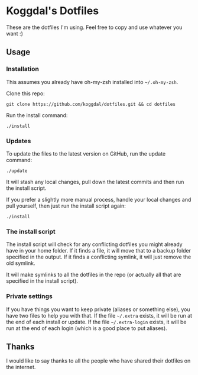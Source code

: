 # Koggdal's Dotfiles

These are the dotfiles I'm using. Feel free to copy and use whatever you want :)

## Usage

### Installation

This assumes you already have oh-my-zsh installed into `~/.oh-my-zsh`.

Clone this repo:

```
git clone https://github.com/koggdal/dotfiles.git && cd dotfiles
```

Run the install command:

```
./install
```

### Updates

To update the files to the latest version on GitHub, run the update command:

```
./update
```

It will stash any local changes, pull down the latest commits and then run the install script.

If you prefer a slightly more manual process, handle your local changes and pull yourself,
then just run the install script again:

```
./install
```

### The install script

The install script will check for any conflicting dotfiles you might already have in your home folder. If it finds a file, it will move that to a backup folder specified in the output. If it finds a conflicting symlink, it will just remove the old symlink.

It will make symlinks to all the dotfiles in the repo (or actually all that are specified in the install script).

### Private settings

If you have things you want to keep private (aliases or something else), you have two files to help you with that. If the file `~/.extra` exists, it will be run at the end of each install or update. If the file `~/.extra-login` exists, it will be run at the end of each login (which is a good place to put aliases).

## Thanks

I would like to say thanks to all the people who have shared their dotfiles on the internet.
